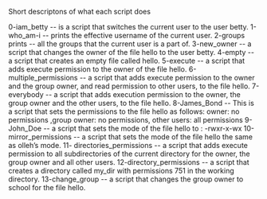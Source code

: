 Short descriptons of what each script does

0-iam_betty -- is a script that switches the current user to the user betty.
1-who_am-i -- prints the effective username of the current user.
2-groups prints -- all the groups that the current user is a part of.
3-new_owner -- a script that changes the owner of the file hello to the user betty.
4-empty -- a script that creates an empty file called hello.
5-execute -- a script that adds execute permission to the owner of the file hello.
6-multiple_permissions -- a script that adds execute permission to the owner and the group owner, and read permission to other users, to the file hello.
7-everybody --  a script that adds execution permission to the owner, the group owner and the other users, to the file hello.
8-James_Bond -- This is a script that sets the permissions to the file hello as follows: owner: no permissions ,group owner: no permissions, other users: all permissions
9-John_Doe -- a script that sets the mode of the file hello to : -rwxr-x-wx
10-mirror_permissions -- a script that sets the mode of the file hello the same as olleh’s mode.
11- directories_permissions --  a script that adds execute permission to all subdirectories of the current directory for the owner, the group owner and all other users.
12-directory_permissions -- a script that creates a directory called my_dir with permissions 751 in the working directory.
13-change_group -- a script that changes the group owner to school for the file hello.
